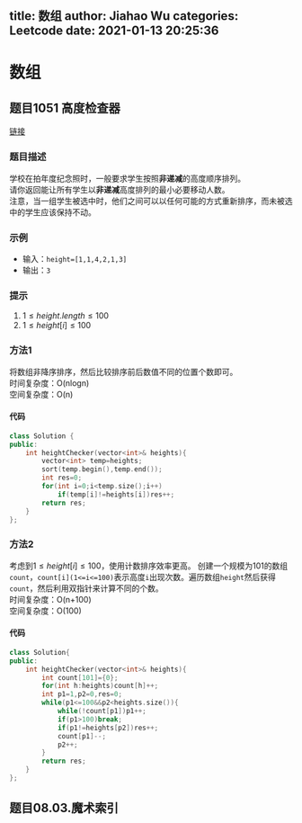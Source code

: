 title: 数组
author: Jiahao Wu
categories: Leetcode
date: 2021-01-13 20:25:36
---
# **数组**

## **题目1051 高度检查器**

[链接]()

### **题目描述**

学校在拍年度纪念照时，一般要求学生按照**非递减**的高度顺序排列。  
请你返回能让所有学生以**非递减**高度排列的最小必要移动人数。  
注意，当一组学生被选中时，他们之间可以以任何可能的方式重新排序，而未被选中的学生应该保持不动。

### **示例**

- 输入：`height=[1,1,4,2,1,3]`
- 输出：`3`

### **提示**

1. $1\leqslant height.length \leqslant 100$
2. $1\leqslant height[i] \leqslant 100$

### **方法1**

将数组非降序排序，然后比较排序前后数值不同的位置个数即可。  
时间复杂度：O(nlogn)  
空间复杂度：O(n)

#### **代码**

```C++
class Solution {
public:
    int heightChecker(vector<int>& heights){
        vector<int> temp=heights;
        sort(temp.begin(),temp.end());
        int res=0;
        for(int i=0;i<temp.size();i++)
            if(temp[i]!=heights[i])res++;
        return res;
    }
};
``` 

### **方法2**

考虑到$1\leqslant height[i]\leqslant 100$，使用计数排序效率更高。
创建一个规模为101的数组`count`，`count[i](1<=i<=100)`表示高度`i`出现次数。遍历数组`height`然后获得`count`，然后利用双指针来计算不同的个数。  
时间复杂度：O(n+100)  
空间复杂度：O(100)

#### **代码**

```C++
class Solution{
public:
    int heightChecker(vector<int>& heights){
        int count[101]={0};
        for(int h:heights)count[h]++;
        int p1=1,p2=0,res=0;
        while(p1<=100&&p2<heights.size()){
            while(!count[p1])p1++;
            if(p1>100)break;
            if(p1!=heights[p2])res++;
            count[p1]--;
            p2++;
        }
        return res;
    }
};
```

## **题目08.03.魔术索引**